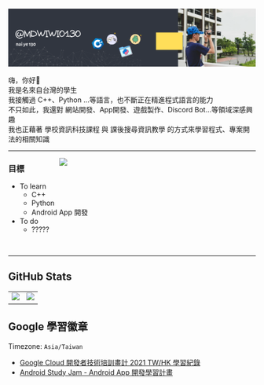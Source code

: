 [![readme](https://github.com/mdwiwi0130/mdwiwi0130/blob/main/github_readme(%40mdwiwi0130).svg)](https://youtu.be/dQw4w9WgXcQ)

嗨，你好👋<br>
我是名來自台灣的學生<br>
我接觸過 C++、Python ...等語言，也不斷正在精進程式語言的能力<br>
不只如此，我還對 網站開發、App開發、遊戲製作、Discord Bot...等領域深感興趣<br>
我也正藉著 學校資訊科技課程 與 課後搜尋資訊教學 的方式來學習程式、專案開法的相關知識<br>

---
<p>
  <a href="https://waylonwalker.com/latest"><img width="400" align='right' src="https://github.com/mdwiwi0130/mdwiwi0130/blob/main/To%20learn(%E7%99%BB%E9%99%B8%E6%9C%88%E7%90%83).svg"></a>
</p>
<!-- src="https://github.com/mdwiwi0130/mdwiwi0130/blob/main/To%20learn(%E5%B7%B2%E5%8E%BB%E8%83%8C).svg" -->

### 目標

- To learn
  - C++
  - Python
  - Android App 開發
- To do
  - ?????

<br>

---

## GitHub Stats
<table>
  <tr>
    <td><img src="https://github-readme-stats.api.dev.neko7sora.site/api?username=mdwiwi0130&count_private=true&show_icons=true&bg_color=ffffff00&title_color=5094f0&text_color=009a23&icon_color=fb7603&hide_border=true" /></td>
    <td><img src="https://github-readme-stats.api.dev.neko7sora.site/api/top-langs/?username=mdwiwi0130&layout=compact&count_private=true&bg_color=ffffff00&title_color=5094f0&text_color=009a23&icon_color=fb7603&langs_count=10&hide_border=true"/></td>
  </tr>
</table>
<!--https://github.com/anuraghazra/github-readme-stats-->

## Google 學習徽章
Timezone: `Asia/Taiwan`
* [Google Cloud 開發者技術培訓畫計 2021 TW/HK 學習紀錄](https://google.qwiklabs.com/public_profiles/f9c5eee9-1702-4f1f-82d5-74d2d99c621b)
* [Android Study Jam - Android App 開發學習計畫](https://g.dev/mdwiwi0130)
